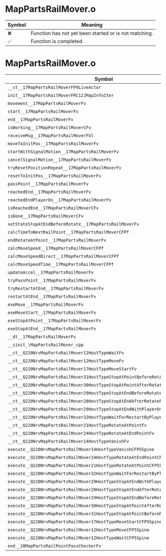 # MapPartsRailMover.o
| Symbol | Meaning 
| ------------- | ------------- 
| :x: | Function has not yet been started or is not matching. 
| :white_check_mark: | Function is completed. 


# MapPartsRailMover.o
| Symbol | Decompiled? |
| ------------- | ------------- |
| `__ct__17MapPartsRailMoverFP9LiveActor` | :x: |
| `init__17MapPartsRailMoverFRC12JMapInfoIter` | :x: |
| `movement__17MapPartsRailMoverFv` | :x: |
| `start__17MapPartsRailMoverFv` | :x: |
| `end__17MapPartsRailMoverFv` | :x: |
| `isWorking__17MapPartsRailMoverCFv` | :x: |
| `receiveMsg__17MapPartsRailMoverFUl` | :x: |
| `moveToInitPos__17MapPartsRailMoverFv` | :x: |
| `startWithSignalMotion__17MapPartsRailMoverFv` | :x: |
| `cancelSignalMotion__17MapPartsRailMoverFv` | :x: |
| `tryResetPositionRepeat__17MapPartsRailMoverFv` | :x: |
| `resetToInitPos__17MapPartsRailMoverFv` | :x: |
| `passPoint__17MapPartsRailMoverFv` | :x: |
| `reachedEnd__17MapPartsRailMoverFv` | :x: |
| `reachedEndPlayerOn__17MapPartsRailMoverFv` | :x: |
| `isReachedEnd__17MapPartsRailMoverCFv` | :x: |
| `isDone__17MapPartsRailMoverCFv` | :x: |
| `setStateStopAtEndBeforeRotate__17MapPartsRailMoverFv` | :x: |
| `calcTimeToNextRailPoint__17MapPartsRailMoverCFPf` | :x: |
| `endRotateAtPoint__17MapPartsRailMoverFv` | :x: |
| `calcMoveSpeed__17MapPartsRailMoverCFPf` | :x: |
| `calcMoveSpeedDirect__17MapPartsRailMoverCFPf` | :x: |
| `calcMoveSpeedTime__17MapPartsRailMoverCFPf` | :x: |
| `updateAccel__17MapPartsRailMoverFv` | :x: |
| `tryPassPoint__17MapPartsRailMoverFv` | :x: |
| `tryRestartAtEnd__17MapPartsRailMoverFv` | :x: |
| `restartAtEnd__17MapPartsRailMoverFv` | :x: |
| `exeMove__17MapPartsRailMoverFv` | :x: |
| `exeMoveStart__17MapPartsRailMoverFv` | :x: |
| `exeStopAtPoint__17MapPartsRailMoverFv` | :x: |
| `exeStopAtEnd__17MapPartsRailMoverFv` | :x: |
| `__dt__17MapPartsRailMoverFv` | :x: |
| `__sinit_\MapPartsRailMover_cpp` | :x: |
| `__ct__Q220NrvMapPartsRailMover12HostTypeWaitFv` | :x: |
| `__ct__Q220NrvMapPartsRailMover12HostTypeMoveFv` | :x: |
| `__ct__Q220NrvMapPartsRailMover17HostTypeMoveStartFv` | :x: |
| `__ct__Q220NrvMapPartsRailMover31HostTypeStopAtPointBeforeRotateFv` | :x: |
| `__ct__Q220NrvMapPartsRailMover30HostTypeStopAtPointAfterRotateFv` | :x: |
| `__ct__Q220NrvMapPartsRailMover29HostTypeStopAtEndBeforeRotateFv` | :x: |
| `__ct__Q220NrvMapPartsRailMover28HostTypeStopAtEndAfterRotateFv` | :x: |
| `__ct__Q220NrvMapPartsRailMover29HostTypeStopAtEndWithPlayerOnFv` | :x: |
| `__ct__Q220NrvMapPartsRailMover32HostTypeWaitForRestartByPlayerOnFv` | :x: |
| `__ct__Q220NrvMapPartsRailMover21HostTypeRotateAtPointFv` | :x: |
| `__ct__Q220NrvMapPartsRailMover24HostTypeRotateAtEndPointFv` | :x: |
| `__ct__Q220NrvMapPartsRailMover14HostTypeVanishFv` | :x: |
| `execute__Q220NrvMapPartsRailMover14HostTypeVanishCFP5Spine` | :x: |
| `execute__Q220NrvMapPartsRailMover24HostTypeRotateAtEndPointCFP5Spine` | :x: |
| `execute__Q220NrvMapPartsRailMover21HostTypeRotateAtPointCFP5Spine` | :x: |
| `execute__Q220NrvMapPartsRailMover32HostTypeWaitForRestartByPlayerOnCFP5Spine` | :x: |
| `execute__Q220NrvMapPartsRailMover29HostTypeStopAtEndWithPlayerOnCFP5Spine` | :x: |
| `execute__Q220NrvMapPartsRailMover28HostTypeStopAtEndAfterRotateCFP5Spine` | :x: |
| `execute__Q220NrvMapPartsRailMover29HostTypeStopAtEndBeforeRotateCFP5Spine` | :x: |
| `execute__Q220NrvMapPartsRailMover30HostTypeStopAtPointAfterRotateCFP5Spine` | :x: |
| `execute__Q220NrvMapPartsRailMover31HostTypeStopAtPointBeforeRotateCFP5Spine` | :x: |
| `execute__Q220NrvMapPartsRailMover17HostTypeMoveStartCFP5Spine` | :x: |
| `execute__Q220NrvMapPartsRailMover12HostTypeMoveCFP5Spine` | :x: |
| `execute__Q220NrvMapPartsRailMover12HostTypeWaitCFP5Spine` | :x: |
| `end__28MapPartsRailPointPassCheckerFv` | :x: |
